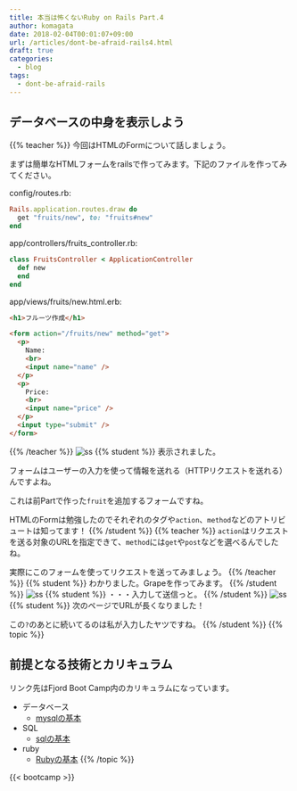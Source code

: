 ```yaml
---
title: 本当は怖くないRuby on Rails Part.4
author: komagata
date: 2018-02-04T00:01:07+09:00
url: /articles/dont-be-afraid-rails4.html
draft: true
categories:
  - blog
tags:
  - dont-be-afraid-rails
---
```

## データベースの中身を表示しよう
{{% teacher %}}
今回はHTMLのFormについて話しましょう。

まずは簡単なHTMLフォームをrailsで作ってみます。下記のファイルを作ってみてください。

config/routes.rb:

```ruby
Rails.application.routes.draw do
  get "fruits/new", to: "fruits#new"
end
```

app/controllers/fruits_controller.rb:

```ruby
class FruitsController < ApplicationController
  def new
  end
end
```

app/views/fruits/new.html.erb:

```html
<h1>フルーツ作成</h1>

<form action="/fruits/new" method="get">
  <p>
    Name:
    <br>
    <input name="name" />
  </p>
  <p>
    Price:
    <br>
    <input name="price" />
  </p>
  <input type="submit" />
</form>
```

{{% /teacher %}}
![ss](https://i.gyazo.com/d8963f817997e48e1d288dde6823991d.png)
{{% student %}}
表示されました。

フォームはユーザーの入力を使って情報を送れる（HTTPリクエストを送れる）んですよね。

これは前Partで作った`fruit`を追加するフォームですね。

HTMLのFormは勉強したのでそれぞれのタグや`action`、`method`などのアトリビュートは知ってます！
{{% /student %}}
{{% teacher %}}
`action`はリクエストを送る対象のURLを指定できて、`method`には`get`や`post`などを選べるんでしたね。

実際にこのフォームを使ってリクエストを送ってみましょう。
{{% /teacher %}}
{{% student %}}
わかりました。Grapeを作ってみます。
{{% /student %}}
![ss](https://i.gyazo.com/b5953c574c721ba167302e7fa5f2e35e.png)
{{% student %}}
・・・入力して送信っと。
{{% /student %}}
![ss](https://i.gyazo.com/33b99c3dfc74e4159a68d3df799c9be6.png)
{{% student %}}
次のページでURLが長くなりました！

この`?`のあとに続いてるのは私が入力したヤツですね。
{{% /student %}}
{{% topic %}}
## 前提となる技術とカリキュラム

リンク先はFjord Boot Camp内のカリキュラムになっています。

- データベース
  - [mysqlの基本](https://bootcamp.fjord.jp/practices/21)
- SQL
  - [sqlの基本](https://bootcamp.fjord.jp/practices/20)
- ruby
  - [Rubyの基本](https://bootcamp.fjord.jp/practices/26)
{{% /topic %}}

{{< bootcamp >}}
